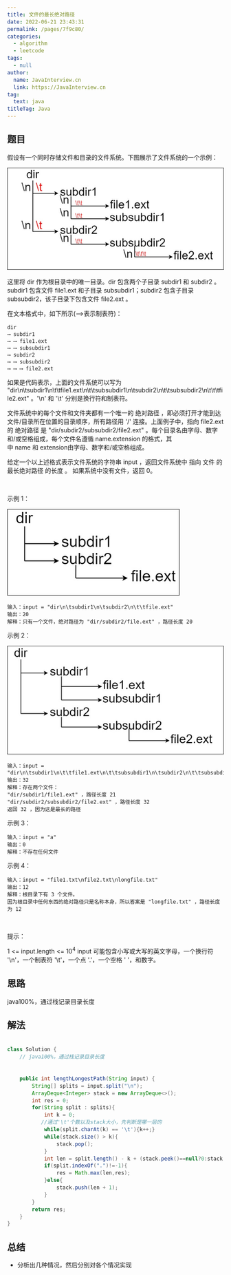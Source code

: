 ```yaml
---
title: 文件的最长绝对路径
date: 2022-06-21 23:43:31
permalink: /pages/7f9c80/
categories: 
  - algorithm
  - leetcode
tags: 
  - null
author: 
  name: JavaInterview.cn
  link: https://JavaInterview.cn
tag: 
  text: java
titleTag: Java
---
```



## 题目

假设有一个同时存储文件和目录的文件系统。下图展示了文件系统的一个示例：

![](/media/pictures/leetcode/mdir.jpeg)


这里将 dir 作为根目录中的唯一目录。dir 包含两个子目录 subdir1 和 subdir2 。subdir1 包含文件 file1.ext 和子目录 subsubdir1；subdir2 包含子目录 subsubdir2，该子目录下包含文件 file2.ext 。

在文本格式中，如下所示(⟶表示制表符)：

    dir
    ⟶ subdir1
    ⟶ ⟶ file1.ext
    ⟶ ⟶ subsubdir1
    ⟶ subdir2
    ⟶ ⟶ subsubdir2
    ⟶ ⟶ ⟶ file2.ext
如果是代码表示，上面的文件系统可以写为 "dir\n\tsubdir1\n\t\tfile1.ext\n\t\tsubsubdir1\n\tsubdir2\n\t\tsubsubdir2\n\t\t\tfile2.ext" 。'\n' 和 '\t' 分别是换行符和制表符。

文件系统中的每个文件和文件夹都有一个唯一的 绝对路径 ，即必须打开才能到达文件/目录所在位置的目录顺序，所有路径用 '/' 连接。上面例子中，指向 file2.ext 的 绝对路径 是 "dir/subdir2/subsubdir2/file2.ext" 。每个目录名由字母、数字和/或空格组成，每个文件名遵循 name.extension 的格式，其中 name 和 extension由字母、数字和/或空格组成。

给定一个以上述格式表示文件系统的字符串 input ，返回文件系统中 指向 文件 的 最长绝对路径 的长度 。 如果系统中没有文件，返回 0。

 

示例 1：

![](/media/pictures/leetcode/dir1.jpeg)

    输入：input = "dir\n\tsubdir1\n\tsubdir2\n\t\tfile.ext"
    输出：20
    解释：只有一个文件，绝对路径为 "dir/subdir2/file.ext" ，路径长度 20
示例 2：

![](/media/pictures/leetcode/dir2.jpeg)

    输入：input = "dir\n\tsubdir1\n\t\tfile1.ext\n\t\tsubsubdir1\n\tsubdir2\n\t\tsubsubdir2\n\t\t\tfile2.ext"
    输出：32
    解释：存在两个文件：
    "dir/subdir1/file1.ext" ，路径长度 21
    "dir/subdir2/subsubdir2/file2.ext" ，路径长度 32
    返回 32 ，因为这是最长的路径
示例 3：

    输入：input = "a"
    输出：0
    解释：不存在任何文件
示例 4：

    输入：input = "file1.txt\nfile2.txt\nlongfile.txt"
    输出：12
    解释：根目录下有 3 个文件。
    因为根目录中任何东西的绝对路径只是名称本身，所以答案是 "longfile.txt" ，路径长度为 12
 

提示：

1 <= input.length <= 10<sup>4</sup>
input 可能包含小写或大写的英文字母，一个换行符 '\n'，一个制表符 '\t'，一个点 '.'，一个空格 ' '，和数字。


## 思路

java100%，通过栈记录目录长度

## 解法
```java

class Solution {
    // java100%，通过栈记录目录长度


    public int lengthLongestPath(String input) {
        String[] splits = input.split("\n");
        ArrayDeque<Integer> stack = new ArrayDeque<>();
        int res = 0;
        for(String split : splits){
            int k = 0;
           //通过'\t'个数以及stack大小，先判断是哪一层的
            while(split.charAt(k) == '\t'){k++;}
            while(stack.size() > k){
                stack.pop();
            }
            int len = split.length() - k + (stack.peek()==null?0:stack.peek());
            if(split.indexOf(".")!=-1){
                res = Math.max(len,res);
            }else{
                stack.push(len + 1);
            }
        }
        return res;
    }
}
```

## 总结

- 分析出几种情况，然后分别对各个情况实现 
